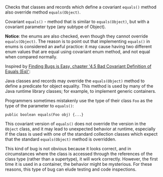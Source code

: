 <div>

Checks that classes and records which define a covariant `equals()`
method also override method `equals(Object)`.

</div>

Covariant `equals()` - method that is similar to `equals(Object)`, but
with a covariant parameter type (any subtype of Object).

**Notice**: the enums are also checked, even though they cannot override
`equals(Object)`. The reason is to point out that implementing
`equals()` in enums is considered an awful practice: it may cause having
two different enum values that are equal using covariant enum method,
and not equal when compared normally.

Inspired by [Finding Bugs is Easy, chapter '4.5 Bad Covariant Definition
of Equals (Eq)'](https://www.cs.jhu.edu/~daveho/pubs/oopsla2004.pdf):

Java classes and records may override the `equals(Object)` method to
define a predicate for object equality. This method is used by many of
the Java runtime library classes; for example, to implement generic
containers.

Programmers sometimes mistakenly use the type of their class `Foo` as
the type of the parameter to `equals()`:

    public boolean equals(Foo obj) {...}
            

This covariant version of `equals()` does not override the version in
the `Object` class, and it may lead to unexpected behavior at runtime,
especially if the class is used with one of the standard collection
classes which expect that the standard `equals(Object)` method is
overridden.

This kind of bug is not obvious because it looks correct, and in
circumstances where the class is accessed through the references of the
class type (rather than a supertype), it will work correctly. However,
the first time it is used in a container, the behavior might be
mysterious. For these reasons, this type of bug can elude testing and
code inspections.
